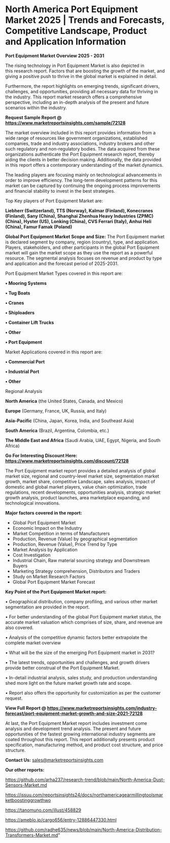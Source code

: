 # North America Port Equipment Market 2025 | Trends and Forecasts, Competitive Landscape, Product and Application Information

<Strong> Port Equipment Market Overview 2025 - 2031</strong>

The rising technology in Port Equipment Market is also depicted in this research report. Factors that are boosting the growth of the market, and giving a positive push to thrive in the global market is explained in detail.

Furthermore, the report highlights on emerging trends, significant drivers, challenges, and opportunities, providing all necessary data for thriving in the industry. This report market research offers a comprehensive perspective, including an in-depth analysis of the present and future scenarios within the industry.

<strong>Request Sample Report @ <a href=https://www.marketreportsinsights.com/sample/72128>https://www.marketreportsinsights.com/sample/72128</a></strong>

The market overview included in this report provides information from a wide range of resources like government organizations, established companies, trade and industry associations, industry brokers and other such regulatory and non-regulatory bodies. The data acquired from these organizations authenticate the Port Equipment research report, thereby aiding the clients in better decision making. Additionally, the data provided in this report offers a contemporary understanding of the market dynamics.

The leading players are focusing mainly on technological advancements in order to improve efficiency. The long-term development patterns for this market can be captured by continuing the ongoing process improvements and financial stability to invest in the best strategies.

Top Key players of Port Equipment Market are:

<strong>Liebherr (Switzerland), TTS (Norway), Kalmar (Finland), Konecranes (Finland), Sany (China), Shanghai Zhenhua Heavy Industries (ZPMC) (China), Hyster (US), Lonking (China), CVS Ferrari (Italy), Anhui Heli (China), Famur Famak (Poland)</strong>

<strong><b>Global Port Equipment Market Scope and Size:</b></strong>
The Port Equipment market is declared segment by company, region (country), type, and application. Players, stakeholders, and other participants in the global Port Equipment market will gain the market scope as they use the report as a powerful resource. The segmental analysis focuses on revenue and product by type and application and the forecast period of 2025-2031.

Port Equipment Market Types covered in this report are:

<strong>• Mooring Systems

• Tug Boats

• Cranes

• Shiploaders

• Container Lift Trucks

• Other

• Port Equipment</strong>

Market Applications covered in this report are:

<strong>• Commercial Port

• Industrial Port

• Other</strong> 

Regional Analysis

<strong>North America</strong> (the United States, Canada, and Mexico)

<strong>Europe</strong> (Germany, France, UK, Russia, and Italy)

<strong>Asia-Pacific</strong> (China, Japan, Korea, India, and Southeast Asia)

<strong>South America</strong> (Brazil, Argentina, Colombia, etc.)

<strong>The Middle East and Africa</strong> (Saudi Arabia, UAE, Egypt, Nigeria, and South Africa)

<strong>Go For Interesting Discount Here: <a href=https://www.marketreportsinsights.com/discount/72128>https://www.marketreportsinsights.com/discount/72128</a></strong>

The Port Equipment market report provides a detailed analysis of global market size, regional and country-level market size, segmentation market growth, market share, competitive Landscape, sales analysis, impact of domestic and global market players, value chain optimization, trade regulations, recent developments, opportunities analysis, strategic market growth analysis, product launches, area marketplace expanding, and technological innovations.

<strong><b>Major factors covered in the report:</b></strong>
<ul>
  <li>Global Port Equipment Market </li>
  <li>Economic Impact on the Industry</li>
  <li>Market Competition in terms of Manufacturers</li>
  <li>Production, Revenue (Value) by geographical segmentation</li>
  <li>Production, Revenue (Value), Price Trend by Type</li>
  <li>Market Analysis by Application</li>
  <li>Cost Investigation</li>
  <li>Industrial Chain, Raw material sourcing strategy and Downstream Buyers</li>
  <li>Marketing Strategy comprehension, Distributors and Traders</li>
  <li>Study on Market Research Factors</li>
  <li>Global Port Equipment Market Forecast</li>
</ul>

<strong><b>Key Point of the Port Equipment Market report:</b></strong>

• Geographical distribution, company profiling, and various other market segmentation are provided in the report.

• For better understanding of the global Port Equipment market status, the accurate market valuation which comprises of size, share, and revenue are also covered.

• Analysis of the competitive dynamic factors better extrapolate the complete market overview

• What will be the size of the emerging Port Equipment market in 2031?

• The latest trends, opportunities and challenges, and growth drivers provide better construal of the Port Equipment Market.

• In-detail industrial analysis, sales study, and production understanding shed more light on the future market growth rate and scope.

• Report also offers the opportunity for customization as per the customer request.

<strong><b>View Full Report @ <a href=https://www.marketreportsinsights.com/industry-forecast/port-equipment-market-growth-and-size-2021-72128>https://www.marketreportsinsights.com/industry-forecast/port-equipment-market-growth-and-size-2021-72128</a></b></strong>


At last, the Port Equipment Market report includes investment come analysis and development trend analysis. The present and future opportunities of the fastest growing international industry segments are coated throughout this report. This report additionally presents product specification, manufacturing method, and product cost structure, and price structure.

<strong>Contact Us:</strong>
sales@marketreportsinsights.com

<strong>Our other reports:</strong>

<a href=https://github.com/arha237/research-trend/blob/main/North-America-Dust-Sensors-Market.md>https://github.com/arha237/research-trend/blob/main/North-America-Dust-Sensors-Market.md</a>

<a href=https://issuu.com/reportsinsights24/docs/northamericagearmillingtoolsmarketboostinggrowthwo>https://issuu.com/reportsinsights24/docs/northamericagearmillingtoolsmarketboostinggrowthwo</a>

<a href=https://tanomuno.com/illust/458829>https://tanomuno.com/illust/458829</a>

<a href=https://ameblo.jp/cargo656/entry-12886447330.html>https://ameblo.jp/cargo656/entry-12886447330.html</a>

<a href=https://github.com/radhe635/news/blob/main/North-America-Distribution-Transformers-Market.md>https://github.com/radhe635/news/blob/main/North-America-Distribution-Transformers-Market.md</a>"
